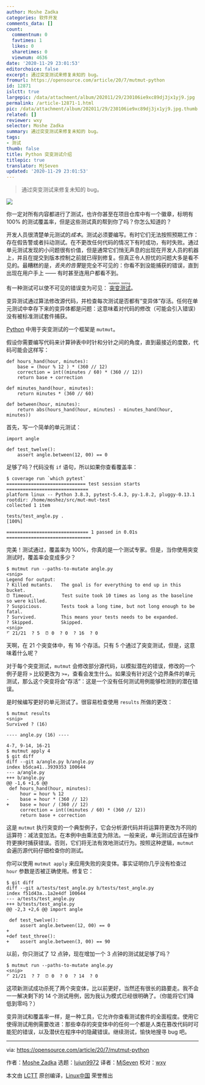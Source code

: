 ```yaml
---
author: Moshe Zadka
categories: 软件开发
comments_data: []
count:
  commentnum: 0
  favtimes: 1
  likes: 0
  sharetimes: 0
  viewnum: 4636
date: '2020-11-29 23:01:53'
editorchoice: false
excerpt: 通过突变测试来修复未知的 bug。
fromurl: https://opensource.com/article/20/7/mutmut-python
id: 12871
islctt: true
largepic: /data/attachment/album/202011/29/230106ie9xc89dj3jx1yj9.jpg
permalink: /article-12871-1.html
pic: /data/attachment/album/202011/29/230106ie9xc89dj3jx1yj9.jpg.thumb.jpg
related: []
reviewer: wxy
selector: Moshe Zadka
summary: 通过突变测试来修复未知的 bug。
tags:
- 测试
thumb: false
title: Python 突变测试介绍
titlepic: true
translator: MjSeven
updated: '2020-11-29 23:01:53'
---
```



> 
> 通过突变测试来修复未知的 bug。
> 
> 
> 


![](/data/attachment/album/202011/29/230106ie9xc89dj3jx1yj9.jpg)


你一定对所有内容都进行了测试，也许你甚至在项目仓库中有一个徽章，标明有 100% 的测试覆盖率，但是这些测试真的帮到你了吗？你怎么知道的？


开发人员很清楚单元测试的*成本*。测试必须要编写。有时它们无法按照预期工作：存在假告警或者抖动测试。在不更改任何代码的情况下有时成功，有时失败。通过单元测试发现的小问题很有价值，但是通常它们悄无声息的出现在开发人员的机器上，并且在提交到版本控制之前就已得到修复。但真正令人担忧的问题大多是看不见的。最糟糕的是，*丢失的告警*是完全不可见的：你看不到没能捕获的错误，直到出现在用户手上 —— 有时甚至连用户都看不到。


有一种测试可以使不可见的错误变为可见：<ruby> <a href="https://opensource.com/article/19/8/mutation-testing-evolution-tdd">  突变测试 </a> <rt>  mutation testing </rt></ruby>。


变异测试通过算法修改源代码，并检查每次测试是否都有“变异体”存活。任何在单元测试中幸存下来的变异体都是问题：这意味着对代码的修改（可能会引入错误）没有被标准测试套件捕获。


[Python](https://opensource.com/resources/python) 中用于突变测试的一个框架是 `mutmut`。


假设你需要编写代码来计算钟表中时针和分针之间的角度，直到最接近的度数，代码可能会这样写：



```
def hours_hand(hour, minutes):
    base = (hour % 12 ) * (360 // 12)
    correction = int((minutes / 60) * (360 // 12))
    return base + correction

def minutes_hand(hour, minutes):
    return minutes * (360 // 60)

def between(hour, minutes):
    return abs(hours_hand(hour, minutes) - minutes_hand(hour, minutes))

```

首先，写一个简单的单元测试：



```
import angle

def test_twelve():
    assert angle.between(12, 00) == 0

```

足够了吗？代码没有 `if` 语句，所以如果你查看覆盖率：



```
$ coverage run `which pytest`
============================= test session starts ==============================
platform linux -- Python 3.8.3, pytest-5.4.3, py-1.8.2, pluggy-0.13.1
rootdir: /home/moshez/src/mut-mut-test
collected 1 item                                                              

tests/test_angle.py .                                                    [100%]

============================== 1 passed in 0.01s ===============================

```

完美！测试通过，覆盖率为 100%，你真的是一个测试专家。但是，当你使用突变测试时，覆盖率会变成多少？



```
$ mutmut run --paths-to-mutate angle.py
<snip>
Legend for output:
? Killed mutants.   The goal is for everything to end up in this bucket.
⏰ Timeout.          Test suite took 10 times as long as the baseline so were killed.
? Suspicious.       Tests took a long time, but not long enough to be fatal.
? Survived.         This means your tests needs to be expanded.
? Skipped.          Skipped.
<snip>
⠋ 21/21  ? 5  ⏰ 0  ? 0  ? 16  ? 0

```

天啊，在 21 个突变体中，有 16 个存活。只有 5 个通过了突变测试，但是，这意味着什么呢？


对于每个突变测试，`mutmut` 会修改部分源代码，以模拟潜在的错误，修改的一个例子是将 `>` 比较更改为 `>=`，查看会发生什么。如果没有针对这个边界条件的单元测试，那么这个突变将会“存活”：这是一个没有任何测试用例能够检测到的潜在错误。


是时候编写更好的单元测试了。很容易检查使用 `results` 所做的更改：



```
$ mutmut results
<snip>
Survived ? (16)

---- angle.py (16) ----

4-7, 9-14, 16-21
$ mutmut apply 4
$ git diff
diff --git a/angle.py b/angle.py
index b5dca41..3939353 100644
--- a/angle.py
+++ b/angle.py
@@ -1,6 +1,6 @@
 def hours_hand(hour, minutes):
     hour = hour % 12
-    base = hour * (360 // 12)
+    base = hour / (360 // 12)
     correction = int((minutes / 60) * (360 // 12))
     return base + correction

```

这是 `mutmut` 执行突变的一个典型例子，它会分析源代码并将运算符更改为不同的运算符：减法变加法。在本例中由乘法变为除法。一般来说，单元测试应该在操作符更换时捕获错误。否则，它们将无法有效地测试行为。按照这种逻辑，`mutmut` 会遍历源代码仔细检查你的测试。


你可以使用 `mutmut apply` 来应用失败的突变体。事实证明你几乎没有检查过 `hour` 参数是否被正确使用。修复它：



```
$ git diff
diff --git a/tests/test_angle.py b/tests/test_angle.py
index f51d43a..1a2e4df 100644
--- a/tests/test_angle.py
+++ b/tests/test_angle.py
@@ -2,3 +2,6 @@ import angle
 
 def test_twelve():
     assert angle.between(12, 00) == 0
+
+def test_three():
+    assert angle.between(3, 00) == 90

```

以前，你只测试了 12 点钟，现在增加一个 3 点钟的测试就足够了吗？



```
$ mutmut run --paths-to-mutate angle.py
<snip>
⠋ 21/21  ? 7  ⏰ 0  ? 0  ? 14  ? 0

```

这项新测试成功杀死了两个突变体，比以前更好，当然还有很长的路要走。我不会一一解决剩下的 14 个测试用例，因为我认为模式已经很明确了。（你能将它们降低到零吗？）


变异测试和覆盖率一样，是一种工具，它允许你查看测试套件的全面程度。使用它使得测试用例需要改进：那些幸存的突变体中的任何一个都是人类在篡改代码时可能犯的错误，以及潜伏在程序中的隐藏错误。继续测试，愉快地搜寻 bug 吧。




---


via: <https://opensource.com/article/20/7/mutmut-python>


作者：[Moshe Zadka](https://opensource.com/users/moshez) 选题：[lujun9972](https://github.com/lujun9972) 译者：[MjSeven](https://github.com/MjSeven) 校对：[wxy](https://github.com/wxy)


本文由 [LCTT](https://github.com/LCTT/TranslateProject) 原创编译，[Linux中国](https://linux.cn/) 荣誉推出